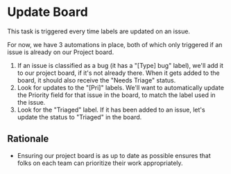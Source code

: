 # Update Board

This task is triggered every time labels are updated on an issue.

For now, we have 3 automations in place, both of which only triggered if an issue is already on our Project board.

1. If an issue is classified as a bug (it has a "[Type] bug" label), we'll add it to our project board, if it's not already there. When it gets added to the board, it should also receive the "Needs Triage" status.
2. Look for updates to the "[Pri]" labels. We'll want to automatically update the Priority field for that issue in the board, to match the label used in the issue.
3. Look for the "Triaged" label. If it has been added to an issue, let's update the status to "Triaged" in the board.

## Rationale

* Ensuring our project board is as up to date as possible ensures that folks on each team can prioritize their work appropriately.
